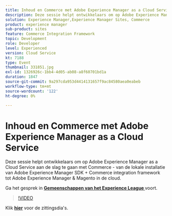 ```yaml
---
title: Inhoud en Commerce met Adobe Experience Manager as a Cloud Service
description: Deze sessie helpt ontwikkelaars om op Adobe Experience Manager as a Cloud Service aan de slag te gaan met Commerce - van de lokale installatie van Adobe Experience Manager SDK + Commerce integration framework tot Adobe Experience Manager & Magento in de cloud. Deze sessie is afgeleverd als onderdeel van de Adobe Developers Live Content-gebeurtenis.
solution: Experience Manager,Experience Manager Sites, Commerce
product: experience manager
sub-product: sites
feature: Commerce Integration Framework
topic: Development
role: Developer
level: Experienced
version: Cloud Service
kt: 7188
type: Event
thumbnail: 331851.jpg
exl-id: 1326926c-1bb4-4d05-ab08-a8f60701bd1a
duration: 1847
source-git-commit: 9a297cda953d4414131657f9ac84580aea0eabeb
workflow-type: tm+mt
source-wordcount: '122'
ht-degree: 0%

---
```


# Inhoud en Commerce met Adobe Experience Manager as a Cloud Service

Deze sessie helpt ontwikkelaars om op Adobe Experience Manager as a Cloud Service aan de slag te gaan met Commerce - van de lokale installatie van Adobe Experience Manager SDK + Commerce integration framework tot Adobe Experience Manager &amp; Magento in de cloud.

Ga het gesprek in **[Gemeenschappen van het Experience League ](https://adobe.ly/36Yd3v6)** voort.

>[!VIDEO](https://video.tv.adobe.com/v/331851/?quality=12&learn=on&hidetitle=true)

Klik **[hier](/help/adobe-developers-live/assets/content-commerce.pdf)** voor de zittingsdia&#39;s.
